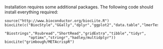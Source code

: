 Installation requires some additional packages.  The following code should install everything required:

```{r}
source("http://www.bioconductor.org/biocLite.R")
biocLite(c("BiocStyle","GGally","dplyr","ggplot2","data.table","lmerTest",
           "Biostrings","Rsubread","ShortRead","gridExtra","tibble","tidyr",
           "optimx","stringr","hadley/multidplyr"))
biocLite("grimbough/METAcrispR")           
```